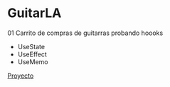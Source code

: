 
# GuitarLA

01 Carrito de compras de guitarras probando hoooks

- UseState
- UseEffect
- UseMemo

[Proyecto](luminous-genie-3f50d9.netlify.app)
